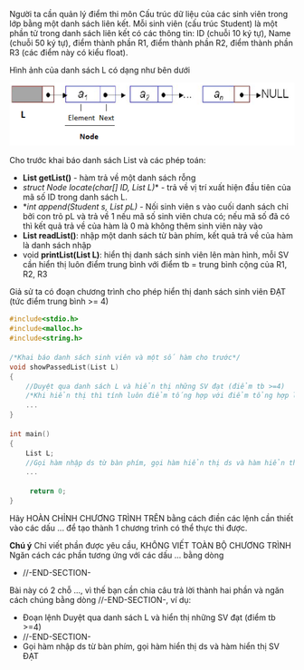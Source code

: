Người ta cần quản lý điểm thi môn Cấu trúc dữ liệu của các sinh viên trong lớp bằng một danh sách liên kết. Mỗi sinh viên (cấu trúc Student) là một phần tử trong danh sách liên kết có các thông tin: ID (chuỗi 10 ký tự), Name (chuỗi 50 ký tự), điểm thành phần R1, điểm thành phần R2, điểm thành phần R3 (các điểm này có kiểu float). 

Hình ảnh của danh sách L có dạng như bên dưới

<img src="../Dslk.png">

Cho trước khai báo danh sách List và các phép toán:
- **List getList()** - hàm trả về một danh sách rỗng
- **struct Node* locate(char[] ID, List L)** - trả về vị trí xuất hiện đầu tiên của  mã số ID trong danh sách L.
- **int append(Student s, List *pL)** - Nối sinh viên s vào cuối danh sách chỉ bởi con trỏ pL và trả về 1 nếu mã số sinh viên chưa có; nếu mã số đã có thì kết quả trả về của hàm là 0 mà không thêm sinh viên này vào
- **List readList()**: nhập một danh sách từ bàn phím, kết quả trả về của hàm là danh sách nhập
- void **printList(List L)**: hiển thị danh sách sinh viên lên màn hình, mỗi SV cần hiển thị luôn điểm trung bình với điểm tb = trung bình cộng của R1, R2, R3

Giả sử ta có đoạn chương trình cho phép hiển thị danh sách sinh viên ĐẠT (tức điểm trung bình >= 4)
```cpp
#include<stdio.h>
#include<malloc.h>
#include<string.h>

/*Khai báo danh sách sinh viên và một số hàm cho trước*/
void showPassedList(List L)
{
	//Duyệt qua danh sách L và hiển thị những SV đạt (điểm tb >=4)
	/*Khi hiển thị thì tính luôn điểm tống hợp với điểm tổng hợp là trung bình cộng của R1, R2, R3*/
	...
}
	
int main()
{
	List L;
	//Gọi hàm nhập ds từ bàn phím, gọi hàm hiển thị ds và hàm hiển thị SV ĐẠT
	...
			
     return 0;
}
```

Hãy HOÀN CHỈNH CHƯƠNG TRÌNH TRÊN bằng cách điền các lệnh cần thiết vào các dấu ... để tạo thành 1 chương trình có thể thực thi được.

**Chú ý**
Chỉ viết phần được yêu cầu, KHÔNG VIẾT TOÀN BỘ CHƯƠNG TRÌNH
Ngăn cách các phần tương ứng với các dấu ... bằng dòng
- //-END-SECTION-

Bài này có 2 chỗ ..., vì thế bạn cần chia câu trả lời thành hai phần và ngăn cách chúng bằng dòng //-END-SECTION-, ví dụ:
- Đoạn lệnh Duyệt qua danh sách L và hiển thị những SV đạt (điểm tb >=4)
- //-END-SECTION-
- Gọi hàm nhập ds từ bàn phím, gọi hàm hiển thị ds và hàm hiển thị SV ĐẠT